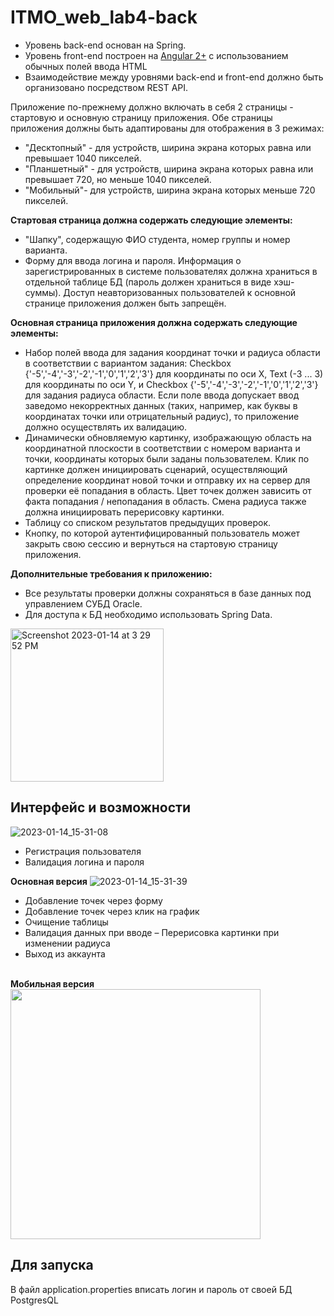 # ITMO_web_lab4-back

- Уровень back-end основан на Spring.
- Уровень front-end построен на [Angular 2+](https://angular.io/) с использованием обычных полей ввода HTML
- Взаимодействие между уровнями back-end и front-end должно быть организовано посредством REST API.

Приложение по-прежнему должно включать в себя 2 страницы - стартовую и основную страницу приложения. Обе страницы приложения должны быть адаптированы для отображения в 3 режимах:

- "Десктопный" - для устройств, ширина экрана которых равна или превышает 1040 пикселей.
- "Планшетный" - для устройств, ширина экрана которых равна или превышает 720, но меньше 1040 пикселей.
- "Мобильный"- для устройств, ширина экрана которых меньше 720 пикселей.

**Стартовая страница должна содержать следующие элементы:**

- "Шапку", содержащую ФИО студента, номер группы и номер варианта.
- Форму для ввода логина и пароля. Информация о зарегистрированных в системе пользователях должна храниться в отдельной таблице БД (пароль должен храниться в виде хэш-суммы). Доступ неавторизованных пользователей к основной странице приложения должен быть запрещён.

**Основная страница приложения должна содержать следующие элементы:**

- Набор полей ввода для задания координат точки и радиуса области в соответствии с вариантом задания: Checkbox {'-5','-4','-3','-2','-1','0','1','2','3'} для координаты по оси X, Text (-3 ... 3) для координаты по оси Y, и Checkbox {'-5','-4','-3','-2','-1','0','1','2','3'} для задания радиуса области. Если поле ввода допускает ввод заведомо некорректных данных (таких, например, как буквы в координатах точки или отрицательный радиус), то приложение должно осуществлять их валидацию.
- Динамически обновляемую картинку, изображающую область на координатной плоскости в соответствии с номером варианта и точки, координаты которых были заданы пользователем. Клик по картинке должен инициировать сценарий, осуществляющий определение координат новой точки и отправку их на сервер для проверки её попадания в область. Цвет точек должен зависить от факта попадания / непопадания в область. Смена радиуса также должна инициировать перерисовку картинки.
- Таблицу со списком результатов предыдущих проверок.
- Кнопку, по которой аутентифицированный пользователь может закрыть свою сессию и вернуться на стартовую страницу приложения.

**Дополнительные требования к приложению:**
- Все результаты проверки должны сохраняться в базе данных под управлением СУБД Oracle.
- Для доступа к БД необходимо использовать Spring Data.

<img width="245" alt="Screenshot 2023-01-14 at 3 29 52 PM" src="https://user-images.githubusercontent.com/45201186/212471609-b0b92501-f2f8-47e1-857f-bc90d53146e2.png">

## Интерфейс и возможности
![2023-01-14_15-31-08](https://user-images.githubusercontent.com/45201186/212471908-bb6afa22-4a8c-4282-b5a3-3750c97cc067.png)

- Регистрация пользователя
- Валидация логина и пароля 

**Основная версия**
![2023-01-14_15-31-39](https://user-images.githubusercontent.com/45201186/212471705-8b5c173f-7075-4dea-94d0-500d2fbe6b99.png)
- Добавление точек через форму
- Добавление точек через клик на график
- Очищение таблицы
- Валидация данных при вводе 
– Перерисовка картинки при изменении радиуса 
- Выход из аккаунта

<br />**Мобильная версия**<br />
<img src="https://user-images.githubusercontent.com/45201186/212471721-f18aea62-5363-42d6-ae00-6f72f88d1115.png" height="400">

## Для запуска 
В файл application.properties вписать логин и пароль от своей БД PostgresQL
